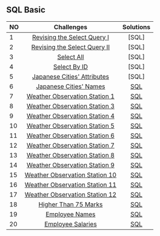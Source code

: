 ## SQL Basic
| NO | Challenges | Solutions |
|:--|:-----------:|:---------:|
| 1 | [Revising the Select Query I](https://www.hackerrank.com/challenges/revising-the-select-query/problem) | [SQL]
| 2 | [Revising the Select Query II](https://www.hackerrank.com/challenges/revising-the-select-query-2/problem) | [SQL]
| 3 | [Select All](https://www.hackerrank.com/challenges/select-all-sql/problem) | [SQL]
| 4 | [Select By ID](https://www.hackerrank.com/challenges/select-by-id/problem) | [SQL]
| 5 | [Japanese Cities' Attributes](https://www.hackerrank.com/challenges/japanese-cities-attributes/problem) | [SQL]
| 6 | [Japanese Cities' Names](https://www.hackerrank.com/challenges/japanese-cities-name/problem) | [SQL]()
| 7 | [Weather Observation Station 1](https://www.hackerrank.com/challenges/weather-observation-station-1/problem) | [SQL]()
| 8 | [Weather Observation Station 3](https://www.hackerrank.com/challenges/weather-observation-station-3/problem) | [SQL]()
| 9 | [Weather Observation Station 4](https://www.hackerrank.com/challenges/weather-observation-station-4/problem) | [SQL]()
| 10| [Weather Observation Station 5](https://www.hackerrank.com/challenges/weather-observation-station-5/problem) | [SQL]()
| 11| [Weather Observation Station 6](https://www.hackerrank.com/challenges/weather-observation-station-6/problem) | [SQL]()
| 12| [Weather Observation Station 7](https://www.hackerrank.com/challenges/weather-observation-station-7/problem) | [SQL]()
| 13| [Weather Observation Station 8](https://www.hackerrank.com/challenges/weather-observation-station-8/problem) | [SQL]()
| 14| [Weather Observation Station 9](https://www.hackerrank.com/challenges/weather-observation-station-9/problem) | [SQL]()
| 15| [Weather Observation Station 10](https://www.hackerrank.com/challenges/weather-observation-station-10/problem) | [SQL]()
| 16| [Weather Observation Station 11](https://www.hackerrank.com/challenges/weather-observation-station-11/problem) | [SQL]()
| 17| [Weather Observation Station 12](https://www.hackerrank.com/challenges/weather-observation-station-12/problem) | [SQL]()
| 18| [Higher Than 75 Marks](https://www.hackerrank.com/challenges/more-than-75-marks/problem) | [SQL]()
| 19| [Employee Names](https://www.hackerrank.com/challenges/name-of-employees/problem) | [SQL]()
| 20| [Employee Salaries](https://www.hackerrank.com/challenges/salary-of-employees/problem) | [SQL]()
